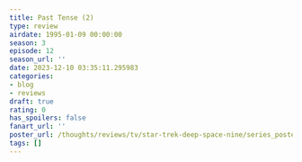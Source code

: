 ```yaml
---
title: Past Tense (2)
type: review
airdate: 1995-01-09 00:00:00
season: 3
episode: 12
season_url: ''
date: 2023-12-10 03:35:11.295983
categories:
- blog
- reviews
draft: true
rating: 0
has_spoilers: false
fanart_url: ''
poster_url: /thoughts/reviews/tv/star-trek-deep-space-nine/series_poster.jpg
tags: []
---
```


